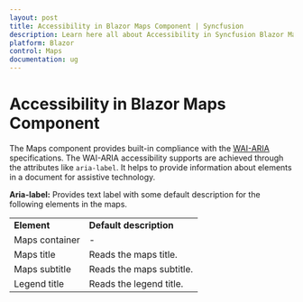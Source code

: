 ```yaml
---
layout: post
title: Accessibility in Blazor Maps Component | Syncfusion
description: Learn here all about Accessibility in Syncfusion Blazor Maps component and more.
platform: Blazor
control: Maps
documentation: ug
---
```


# Accessibility in Blazor Maps Component

The Maps component provides built-in compliance with the [WAI-ARIA](http://www.w3.org/WAI/PF/aria-practices/) specifications. The WAI-ARIA accessibility supports are achieved through the attributes like `aria-label`. It helps to provide information about elements in a document for assistive technology.

**Aria-label:** Provides text label with some default description for the following elements in the maps.

<!-- markdownlint-disable MD033 -->

<table>
    <tr>
        <td><b>Element</b></td>
        <td><b>Default description</b></td>
    </tr>
    <tr>
        <td>Maps container</td>
        <td>-</td>
    </tr>
    <tr>
        <td>Maps title</td>
        <td>Reads the maps title.</td>
    </tr>
    <tr>
        <td>Maps subtitle</td>
        <td>Reads the maps subtitle.</td>
    </tr>
    <tr>
        <td>Legend title</td>
        <td>Reads the legend title.</td>
    </tr>
</table>
